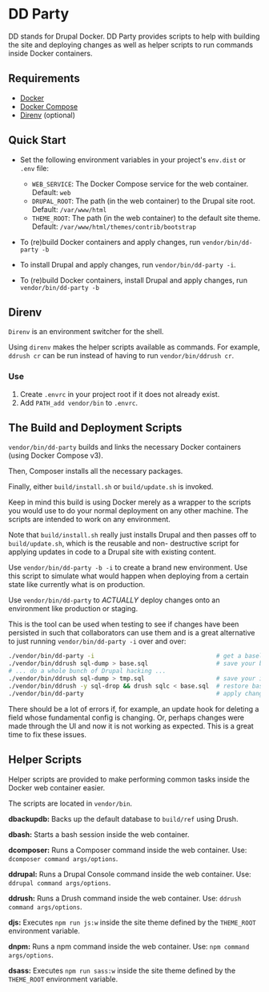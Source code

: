 # DD Party

DD stands for Drupal Docker. DD Party provides scripts to help
with building the site and deploying changes as well as helper
scripts to run commands inside Docker containers.

## Requirements

* [Docker](https://docs.docker.com/engine/installation)
* [Docker Compose](https://docs.docker.com/compose/install)
* [Direnv](http://direnv.net/) (optional)

## Quick Start

* Set the following environment variables in your project's
`env.dist` or `.env` file:
  * `WEB_SERVICE`: The Docker Compose service for the web container.
  Default: `web`
  * `DRUPAL_ROOT`: The path (in the web container) to the Drupal
  site root. Default: `/var/www/html`
  * `THEME_ROOT`: The path (in the web container) to the default
  site theme. Default: `/var/www/html/themes/contrib/bootstrap`
  
* To (re)build Docker containers and apply changes, run
`vendor/bin/dd-party -b`

* To install Drupal and apply changes, run `vendor/bin/dd-party -i`.

* To (re)build Docker containers, install Drupal and apply changes,
run `vendor/bin/dd-party -b`

## Direnv

`Direnv` is an environment switcher for the shell.

Using `direnv` makes the helper scripts available as commands. For
example, `ddrush cr` can be run instead of having to run
`vendor/bin/ddrush cr`.

### Use

1. Create `.envrc` in your project root if it does not already exist.
2. Add `PATH_add vendor/bin` to `.envrc`.

## The Build and Deployment Scripts

`vendor/bin/dd-party` builds and links the necessary Docker
containers (using Docker Compose v3).

Then, Composer installs all the necessary packages.

Finally, either `build/install.sh` or `build/update.sh` is invoked.

Keep in mind this build is using Docker merely as a wrapper to the
scripts you would use to do your normal deployment on any other
machine. The scripts are intended to work on any environment.

Note that `build/install.sh` really just installs Drupal and then
passes off to `build/update.sh`, which is the reusable and non-
destructive script for applying updates in code to a Drupal site
with existing content.

Use `vendor/bin/dd-party -b -i` to create a brand new environment.
Use this script to simulate what would happen when deploying from a
certain state like currently what is on production.

Use `vendor/bin/dd-party` to *ACTUALLY* deploy changes onto an
environment like production or staging.

This is the tool can be used when testing to see if changes have
been persisted in such that collaborators can use them and is a
great alternative to just running `vendor/bin/dd-party -i` over
and over:

```bash
./vendor/bin/dd-party -i                                  # get a baseline
./vendor/bin/ddrush sql-dump > base.sql                   # save your baseline
# ... do a whole bunch of Drupal hacking ...
./vendor/bin/ddrush sql-dump > tmp.sql                    # save your intended state
./vendor/bin/ddrush -y sql-drop && drush sqlc < base.sql  # restore baseline state
./vendor/bin/dd-party                                     # apply changes to baseline
```

There should be a lot of errors if, for example, an update hook for
deleting a field whose fundamental config is changing. Or, perhaps
changes were made through the UI and now it is not working as
expected. This is a great time to fix these issues.

## Helper Scripts

Helper scripts are provided to make performing common tasks inside
the Docker web container easier.

The scripts are located in `vendor/bin`.

**dbackupdb:** Backs up the default database to `build/ref` using Drush.

**dbash:** Starts a bash session inside the web container.

**dcomposer:** Runs a Composer command inside the web container. Use:
`dcomposer command args/options`.

**ddrupal:** Runs a Drupal Console command inside the web container.
Use: `ddrupal command args/options`.

**ddrush:** Runs a Drush command inside the web container. Use:
`ddrush command args/options`.

**djs:** Executes `npm run js:w` inside the site theme defined by
the `THEME_ROOT` environment variable.

**dnpm:** Runs a npm command inside the web container. Use: `npm
command args/options`.

**dsass:** Executes `npm run sass:w` inside the site theme defined
by the `THEME_ROOT` environment variable.
